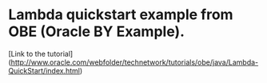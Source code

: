 # Lambda quickstart example from OBE (Oracle BY Example).
[Link to the tutorial] (http://www.oracle.com/webfolder/technetwork/tutorials/obe/java/Lambda-QuickStart/index.html)